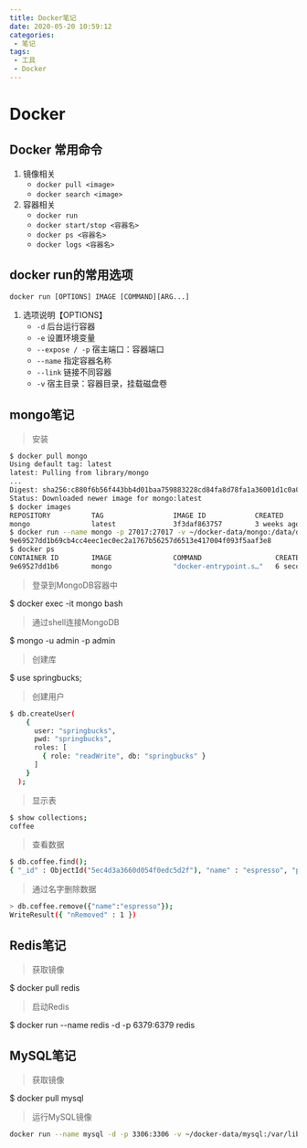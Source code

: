 ```yaml
---
title: Docker笔记
date: 2020-05-20 10:59:12
categories:
 - 笔记
tags:
 - 工具
 - Docker
---
```


# Docker

## Docker 常用命令

1. 镜像相关
    * `docker pull <image>`
    * `docker search <image>`
2. 容器相关
    * `docker run`
    * `docker start/stop <容器名>`
    * `docker ps <容器名>`
    * `docker logs <容器名>`

## docker run的常用选项

``` shell
docker run [OPTIONS] IMAGE [COMMAND][ARG...]
```

1. 选项说明【OPTIONS】
    * `-d` 后台运行容器
    * `-e` 设置环境变量
    * `--expose / -p` 宿主端口：容器端口
    * `--name` 指定容器名称
    * `--link` 链接不同容器
    * `-v` 宿主目录：容器目录，挂载磁盘卷

## mongo笔记

> 安装

``` sh
$ docker pull mongo
Using default tag: latest
latest: Pulling from library/mongo
...
Digest: sha256:c880f6b56f443bb4d01baa759883228cd84fa8d78fa1a36001d1c0a0712b5a07
Status: Downloaded newer image for mongo:latest
$ docker images
REPOSITORY          TAG                 IMAGE ID            CREATED             SIZE
mongo               latest              3f3daf863757        3 weeks ago         388MB
$ docker run --name mongo -p 27017:27017 -v ~/docker-data/mongo:/data/db -e MONGO_INITDB_ROOT_USERNAME=admin -e MONGO_INITDB_ROOT_PASSWORD=admin -d mongo
9e69527dd1b69cb4cc4eec1ec0ec2a1767b56257d6513e417004f093f5aaf3e8
$ docker ps
CONTAINER ID        IMAGE               COMMAND                  CREATED             STATUS              PORTS                      NAMES
9e69527dd1b6        mongo               "docker-entrypoint.s…"   6 seconds ago       Up 5 seconds        0.0.0.0:27017->27017/tcp   mongo
```

> 登录到MongoDB容器中

$ docker exec -it mongo bash

> 通过shell连接MongoDB

$ mongo -u admin -p admin

> 创建库

$ use springbucks;

> 创建用户

``` sh
$ db.createUser(
    {
      user: "springbucks",
      pwd: "springbucks",
      roles: [
        { role: "readWrite", db: "springbucks" }
      ]
    }
  );
```

> 显示表

``` sh
$ show collections;
coffee
```

> 查看数据

``` sh
$ db.coffee.find();
{ "_id" : ObjectId("5ec4d3a3660d054f0edc5d2f"), "name" : "espresso", "price" : { "money" : { "currency" : { "code" : "CNY", "numericCode" : 156, "decimalPlaces" : 2 }, "amount" : "20.00" } }, "createTime" : ISODate("2020-05-20T06:52:19.557Z"), "updateTime" : ISODate("2020-05-20T06:52:19.557Z"), "_class" : "geektime.spring.data.mongodemo.model.Coffee" }
```

> 通过名字删除数据

``` sh
> db.coffee.remove({"name":"espresso"});
WriteResult({ "nRemoved" : 1 })
```

## Redis笔记

> 获取镜像

$ docker pull redis

> 启动Redis

$ docker run --name redis -d -p 6379:6379 redis

## MySQL笔记

> 获取镜像

$ docker pull mysql

> 运行MySQL镜像

``` sh
docker run --name mysql -d -p 3306:3306 -v ~/docker-data/mysql:/var/lib/mysql -e MYSQL_ROOT_PASSWORD=root_password mysql
```
